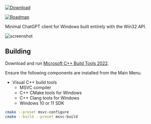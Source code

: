 [![Download](https://img.shields.io/github/v/release/gpt32/application?sort=semver&style=for-the-badge&logo=github&label=Download%20Exe)](https://github.com/gpt32/application/releases/latest/download/gpt32.exe)

[![Roadmap](https://img.shields.io/github/milestones/progress-percent/GPT32/application/1?style=for-the-badge&logo=rocket&logoColor=white&label=View+the+Roadmap)](https://github.com/GPT32/application/milestones)

Minimal ChatGPT client for Windows built entirely with the Win32 API.

![screenshot](https://raw.githubusercontent.com/GPT32/.github/refs/heads/main/assets/demo.gif)

## Building

Download and run [Microsoft C++ Build Tools 2022](https://visualstudio.microsoft.com/visual-cpp-build-tools/).

Ensure the following components are installed from the Main Menu.

- Visual C++ build tools
  - MSVC compiler
  - C++ CMake tools for Windows
  - C++ Clang tools for Windows
  - Windows 10 or 11 SDK

```bash
cmake --preset msvc-configure
cmake --build --preset msvc-build
```
